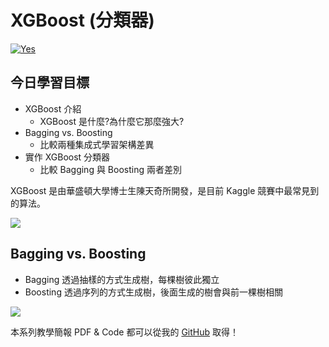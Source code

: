 # XGBoost (分類器)
[![Yes](https://img.youtube.com/vi/kPvw-b6V-G4/0.jpg)](https://www.youtube.com/watch?v=kPvw-b6V-G4)

## 今日學習目標
- XGBoost 介紹
    - XGBoost 是什麼?為什麼它那麼強大?
- Bagging vs. Boosting
    - 比較兩種集成式學習架構差異
- 實作 XGBoost 分類器 
    - 比較 Bagging 與 Boosting 兩者差別

XGBoost 是由華盛頓大學博士生陳天奇所開發，是目前 Kaggle 競賽中最常見到的算法。

![](https://i.imgur.com/JpINBDL.png)

## Bagging vs. Boosting
- Bagging 透過抽樣的方式生成樹，每棵樹彼此獨立
- Boosting 透過序列的方式生成樹，後面生成的樹會與前一棵樹相關

![](https://i.imgur.com/KHXQpdk.png)

本系列教學簡報 PDF & Code 都可以從我的 [GitHub](https://github.com/andy6804tw/2020-12th-ironman) 取得！